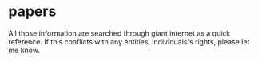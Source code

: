 # papers

All those information are searched through giant internet as a quick reference. If this conflicts with any entities, individuals's rights, please let me know.
